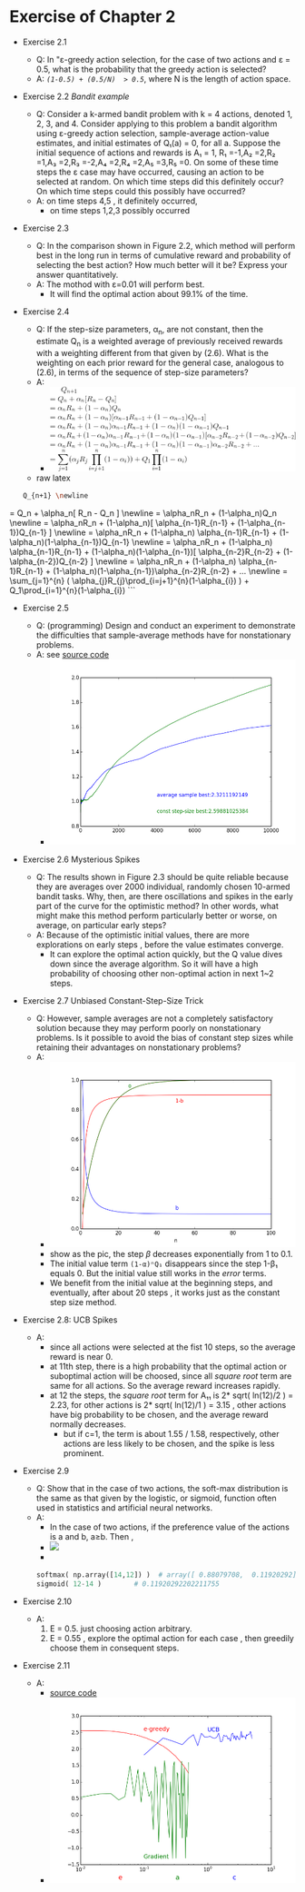 
# Exercise of Chapter 2

- Exercise 2.1 
    - Q: In "ε-greedy action selection, for the case of two actions and ε = 0.5, what is the probability that the greedy action is selected?
    - A: *`(1-0.5) + (0.5/N)  > 0.5`*,  where N is the length of action space.

- Exercise 2.2  *Bandit example*
    - Q: Consider a k-armed bandit problem with k = 4 actions, denoted 1, 2, 3, and 4. Consider applying to this problem a bandit algorithm using ε-greedy action selection, sample-average action-value estimates, and initial estimates of Q₁(a) = 0, for all a. Suppose the initial sequence of actions and rewards is A₁ = 1, R₁ =-1,A₂ =2,R₂ =1,A₃ =2,R₃ =-2,A₄ =2,R₄ =2,A₅ =3,R₅ =0. On some of these time steps the ε case may have occurred, causing an action to be selected at random. On which time steps did this definitely occur? On which time steps could this possibly have occurred?
    - A: on time steps 4,5 , it definitely occurred, 
        - on time steps 1,2,3  possibly occurred

- Exercise 2.3 
    - Q: In the comparison shown in Figure 2.2, which method will perform best in the long run in terms of cumulative reward and probability of selecting the best action? How much better will it be? Express your answer quantitatively.
    - A: The mothod with ε=0.01 will perform best.  
        - It will find the optimal action about 99.1% of the time.

- Exercise 2.4 
    - Q: If the step-size parameters, α<sub>n</sub>, are not constant, then the estimate Q<sub>n</sub> is a weighted average of previously received rewards with a weighting different from that given by (2.6). What is the weighting on each prior reward for the general case, analogous to (2.6), in terms of the sequence of step-size parameters?
    - A:
        - ![](exec2.4.gif)
    - raw latex
    ```bash
    Q_{n+1} \newline
= Q_n + \alpha_n[ R_n - Q_n ] \newline
= \alpha_nR_n + (1-\alpha_n)Q_n \newline
= \alpha_nR_n + (1-\alpha_n)[ \alpha_{n-1}R_{n-1} + (1-\alpha_{n-1})Q_{n-1} ] \newline
= \alpha_nR_n + (1-\alpha_n) \alpha_{n-1}R_{n-1} + (1-\alpha_n)(1-\alpha_{n-1})Q_{n-1} \newline
= \alpha_nR_n + (1-\alpha_n) \alpha_{n-1}R_{n-1} + (1-\alpha_n)(1-\alpha_{n-1})[ \alpha_{n-2}R_{n-2} + (1-\alpha_{n-2})Q_{n-2} ] \newline
= \alpha_nR_n + (1-\alpha_n) \alpha_{n-1}R_{n-1} + (1-\alpha_n)(1-\alpha_{n-1})\alpha_{n-2}R_{n-2} + ... \newline
= \sum_{j=1}^{n} ( \alpha_{j}R_{j}\prod_{i=j+1}^{n}(1-\alpha_{i}) ) + Q_1\prod_{i=1}^{n}(1-\alpha_{i})
    ```

- Exercise 2.5
    - Q: (programming) Design and conduct an experiment to demonstrate the difficulties that sample-average methods have for nonstationary problems.
    - A: see [source code](exec2.5.py)
        - ![](exec2.5.png)

- Exercise 2.6  Mysterious Spikes 
    - Q: The results shown in Figure 2.3 should be quite reliable because they are averages over 2000 individual, randomly chosen 10-armed bandit tasks. Why, then, are there oscillations and spikes in the early part of the curve for the optimistic method? In other words, what might make this method perform particularly better or worse, on average, on particular early steps?
    - A: Because of the optimistic initial values,  there are more explorations  on early steps , before the value estimates converge.
        - It can explore the optimal action quickly, but the Q value dives down since the average algorithm. So it will have a high probability of choosing other non-optimal action in next 1~2 steps.

- Exercise 2.7 Unbiased Constant-Step-Size Trick
    - Q: However, sample averages are not a completely satisfactory solution because they may perform poorly on nonstationary problems. Is it possible to avoid the bias of constant step sizes while retaining their advantages on nonstationary problems? 
    - A:
        - ![](exec2.7.png)
        - show as the pic,  the step *β* decreases exponentially from 1 to 0.1. 
        - The initial value term `(1-α)ⁿQ₁`  disappears since the step 1-β₁ equals 0.  But the initial value still works in the *error* terms. 
        - We benefit from the initial value at the beginning steps, and eventually, after about 20 steps , it works just as the constant step size method.

- Exercise 2.8: UCB Spikes
    - A:
        - since all actions were selected at the fist 10 steps,  so the average reward is near 0.
        - at 11th step,  there is a high probability that the optimal action or suboptimal action  will be choosed, since all *square root* term are same for all actions. So the average reward increases rapidly.
        - at 12 the steps, the *square root* term for A₁₁ is 2* sqrt( ln(12)/2 ) = 2.23,  for other actions is  2* sqrt( ln(12)/1 ) = 3.15 , other actions have big probability to be chosen, and the average reward normally decreases.
            - but if c=1,  the term is about 1.55 / 1.58, respectively,  other actions are less likely to be chosen, and the spike is less prominent.

- Exercise 2.9 
    - Q: Show that in the case of two actions, the soft-max distribution is the same as that given by the logistic, or sigmoid, function often used in statistics and artificial neural networks.
    - A: 
        - In the case of two actions, if the preference value of the actions is a and b,  a≥b.  Then ,
        - ![](https://raw.githubusercontent.com/mebusy/notes/master/imgs/softmax-sigmoid.gif)
        - 
        ```python
        softmax( np.array([14,12]) )  # array([ 0.88079708,  0.11920292])
        sigmoid( 12-14 )        # 0.11920292202211755
        ```

- Exercise 2.10
    - A: 
        1. E = 0.5.  just choosing action arbitrary.
        2. E = 0.55 ,  explore the optimal action for each case ,  then greedily choose them in consequent steps. 

- Exercise 2.11
    - A: 
        - [source code](exec2.11.py)
        - ![](exec2_11.png)




